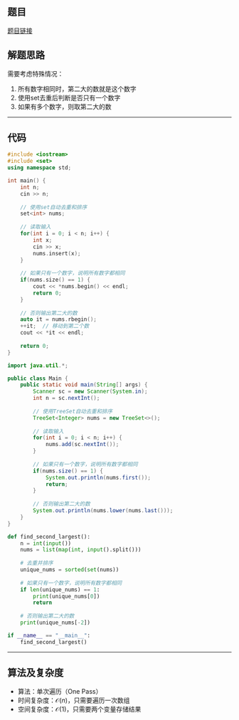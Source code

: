 ## 题目
[题目链接](https://www.nowcoder.com/practice/ce710d3a27ca475b97bbae0cb227f1b5?tpId=182&tqId=164155&sourceUrl=/exam/oj&channenl=wgithub&fromPut=wgithub)

## 解题思路
需要考虑特殊情况：
1. 所有数字相同时，第二大的数就是这个数字
2. 使用set去重后判断是否只有一个数字
3. 如果有多个数字，则取第二大的数
---

## 代码

```cpp []
#include <iostream>
#include <set>
using namespace std;

int main() {
    int n;
    cin >> n;
    
    // 使用set自动去重和排序
    set<int> nums;
    
    // 读取输入
    for(int i = 0; i < n; i++) {
        int x;
        cin >> x;
        nums.insert(x);
    }
    
    // 如果只有一个数字，说明所有数字都相同
    if(nums.size() == 1) {
        cout << *nums.begin() << endl;
        return 0;
    }
    
    // 否则输出第二大的数
    auto it = nums.rbegin();
    ++it;  // 移动到第二个数
    cout << *it << endl;
    
    return 0;
}
```
```java []
import java.util.*;

public class Main {
    public static void main(String[] args) {
        Scanner sc = new Scanner(System.in);
        int n = sc.nextInt();
        
        // 使用TreeSet自动去重和排序
        TreeSet<Integer> nums = new TreeSet<>();
        
        // 读取输入
        for(int i = 0; i < n; i++) {
            nums.add(sc.nextInt());
        }
        
        // 如果只有一个数字，说明所有数字都相同
        if(nums.size() == 1) {
            System.out.println(nums.first());
            return;
        }
        
        // 否则输出第二大的数
        System.out.println(nums.lower(nums.last()));
    }
}

```
```python []
def find_second_largest():
    n = int(input())
    nums = list(map(int, input().split()))
    
    # 去重并排序
    unique_nums = sorted(set(nums))
    
    # 如果只有一个数字，说明所有数字都相同
    if len(unique_nums) == 1:
        print(unique_nums[0])
        return
    
    # 否则输出第二大的数
    print(unique_nums[-2])

if __name__ == "__main__":
    find_second_largest()
```

---

## 算法及复杂度
- 算法：单次遍历（One Pass）
- 时间复杂度：$\mathcal{O}(n)$，只需要遍历一次数组
- 空间复杂度：$\mathcal{O}(1)$，只需要两个变量存储结果

